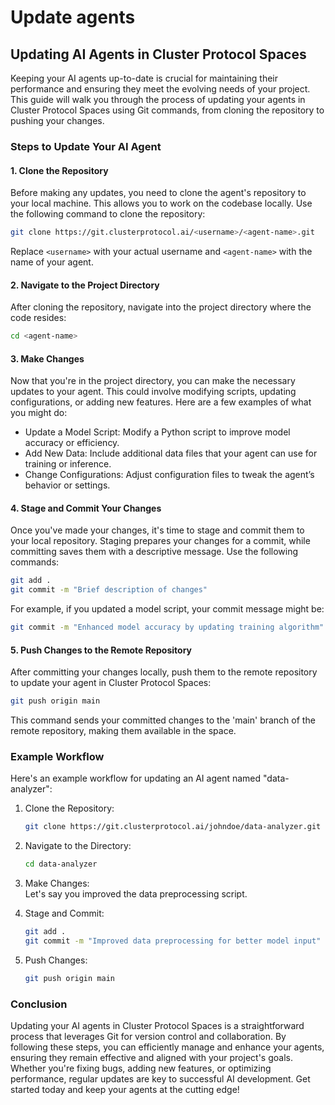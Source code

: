 # Update agents

## Updating AI Agents in Cluster Protocol Spaces

Keeping your AI agents up-to-date is crucial for maintaining their performance and ensuring they meet the evolving needs of your project. This guide will walk you through the process of updating your agents in Cluster Protocol Spaces using Git commands, from cloning the repository to pushing your changes.

### Steps to Update Your AI Agent

#### 1. Clone the Repository

Before making any updates, you need to clone the agent's repository to your local machine. This allows you to work on the codebase locally. Use the following command to clone the repository:

```bash
git clone https://git.clusterprotocol.ai/<username>/<agent-name>.git

```

Replace `<username>` with your actual username and `<agent-name>` with the name of your agent.

#### 2. Navigate to the Project Directory

After cloning the repository, navigate into the project directory where the code resides:

```bash
cd <agent-name>

```

#### 3. Make Changes

Now that you're in the project directory, you can make the necessary updates to your agent. This could involve modifying scripts, updating configurations, or adding new features. Here are a few examples of what you might do:

* Update a Model Script: Modify a Python script to improve model accuracy or efficiency.
* Add New Data: Include additional data files that your agent can use for training or inference.
* Change Configurations: Adjust configuration files to tweak the agent’s behavior or settings.

#### 4. Stage and Commit Your Changes

Once you've made your changes, it's time to stage and commit them to your local repository. Staging prepares your changes for a commit, while committing saves them with a descriptive message. Use the following commands:

```bash
git add .
git commit -m "Brief description of changes"

```

For example, if you updated a model script, your commit message might be:

```bash
git commit -m "Enhanced model accuracy by updating training algorithm"

```

#### 5. Push Changes to the Remote Repository

After committing your changes locally, push them to the remote repository to update your agent in Cluster Protocol Spaces:

```bash
git push origin main

```

This command sends your committed changes to the 'main' branch of the remote repository, making them available in the space.

### Example Workflow

Here's an example workflow for updating an AI agent named "data-analyzer":

1.  Clone the Repository:

    ```bash
    git clone https://git.clusterprotocol.ai/johndoe/data-analyzer.git
    ```
2.  Navigate to the Directory:

    ```bash
    cd data-analyzer
    ```
3. Make Changes:\
   Let's say you improved the data preprocessing script.
4.  Stage and Commit:

    ```bash
    git add .
    git commit -m "Improved data preprocessing for better model input"
    ```
5.  Push Changes:

    ```bash
    git push origin main
    ```

### Conclusion

Updating your AI agents in Cluster Protocol Spaces is a straightforward process that leverages Git for version control and collaboration. By following these steps, you can efficiently manage and enhance your agents, ensuring they remain effective and aligned with your project's goals. Whether you're fixing bugs, adding new features, or optimizing performance, regular updates are key to successful AI development. Get started today and keep your agents at the cutting edge!
